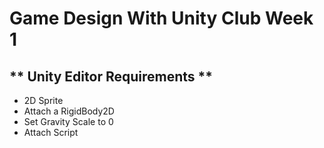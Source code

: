 # Game Design With Unity Club Week 1

## ** Unity Editor Requirements **

- 2D Sprite 
 - Attach a RigidBody2D 
  - Set Gravity Scale to 0
   - Attach Script
 
